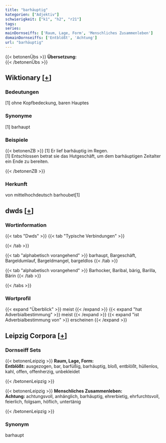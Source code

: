 ```yaml
---
title: "barhäuptig"
kategorien: ["Adjektiv"]
schwierigkeit: ["k1", "h2", "r21"]
tags:
series:
mainDornseiffs: ['Raum, Lage, Form', 'Menschliches Zusammenleben']
domainDornseiffs: ['Entblößt', 'Achtung']
url: "barhäuptig"
---
```


{{< betonenÜbs >}}
**Übersetzung:**  
{{< /betonenÜbs >}}

## Wiktionary [[+](https://de.wiktionary.org/wiki/barhäuptig)]

### Bedeutungen
[1] ohne Kopfbedeckung, baren Hauptes  

### Synonyme
[1] barhaupt  

### Beispiele
{{< betonenZB >}}
[1] Er lief barhäuptig im Regen.  
[1] Entschlossen betrat sie das Hutgeschäft, um dem barhäuptigen Zeitalter ein Ende zu bereiten.  

{{< /betonenZB >}}
### Herkunft
von mittelhochdeutsch barhoubet[1]  



## dwds [[+](https://www.dwds.de/wb/barhäuptig)]

### Wortinformation
{{< tabs "Dwds" >}}
{{< tab "Typische Verbindungen" >}}

{{< /tab >}}

{{< tab "alphabetisch vorangehend" >}}
barhaupt, Bargeschäft, Bargeldumlauf, Bargeldmangel, bargeldlos
{{< /tab >}}

{{< tab "alphabetisch vorangehend" >}}
Barhocker, Baribal, bärig, Barilla, Bärin
{{< /tab >}}

{{< /tabs >}}

### Wortprofil
{{< expand "Überblick" >}} meist {{< /expand >}}
{{< expand "hat Adverbialbestimmung" >}} meist {{< /expand >}}
{{< expand "ist Adverbialbestimmung von" >}} erscheinen {{< /expand >}}

## Leipzig Corpora [[+](https://corpora.uni-leipzig.de/en/res?word=barhäuptig&corpusId=deu_newscrawl-public_2018)]

### Dornseiff Sets
{{< betonenLeipzig >}}
**Raum, Lage, Form:**  
**Entblößt:** ausgezogen, bar, barfüßig, barhäuptig, bloß, entblößt, hüllenlos, kahl, offen, offenherzig, unbekleidet  

{{< /betonenLeipzig >}}


{{< betonenLeipzig >}}
**Menschliches Zusammenleben:**  
**Achtung:** achtungsvoll, anhänglich, barhäuptig, ehrerbietig, ehrfurchtsvoll, feierlich, folgsam, höflich, untertänig  

{{< /betonenLeipzig >}}

### Synonym
barhaupt


